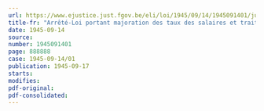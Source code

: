 ```yaml
---
url: https://www.ejustice.just.fgov.be/eli/loi/1945/09/14/1945091401/justel
title-fr: "Arrêté-Loi portant majoration des taux des salaires et traitements"
date: 1945-09-14
source:
number: 1945091401
page: 888888
case: 1945-09-14/01
publication: 1945-09-17
starts:
modifies:
pdf-original:
pdf-consolidated:
---
```


